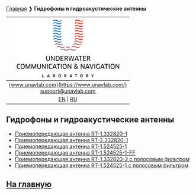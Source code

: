 [Главная](/README_RU) ❯ **Гидрофоны и гидроакустические антенны**

| ![logo](/documentation/sm_logo.png) |
| :---: |
| [www.unavlab.com](https://www.unavlab.com/) <br/> [support@unavlab.com](mailto:support@unavlab.com) |
| [EN](underwater_acoustic_antennas_en.md) \| [RU](underwater_acoustic_antennas_ru.md) |

## Гидрофоны и гидроакустические антенны
* [Приемопередающая антенна RT-1.332820-1](/documentation/RU/Transducers/RT_1_332820_1_Specification_ru.md)
* [Приемопередающая антенна RT-2.332820-1](/documentation/RU/Transducers/RT_2_332820_1_Specification_ru.md)
* [Приемопередающая антенна RT-1.524525-1](/documentation/RU/Transducers/RT-1.524525-1_specification_ru.md)
* [Приемопередающая антенна RT-1.524525-1-FF](/documentation/RU/Transducers/RT_1_524525_1_FF_Specification_ru.md)
* [Приемопередающая антенна RT-1.332820-2 с полосовым фильтром](/documentation/RU/Transducers/RT_1_332820_2_Specification_ru.md)
* [Приемопередающая антенна RT-1.524525-1 с полосовым фильтром](/documentation/RU/Transducers/RT-1.524525-1_specification_ru.md)

## [На главную](README_RU.md)
